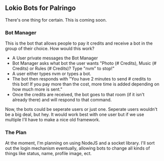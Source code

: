 ## Lokio Bots for Palringo ##
There's one thing for certain. This is coming soon.

### Bot Manager ###
This is the bot that allows people to pay it credits and receive a bot in the group of their choice. How would this work?
- A User private messages the Bot Manager
- Bot Manager asks what bot the user wants "Photo (# Credits), Music (# Credits) or Rules (# Credits)? Type "nvm" to stop!"
- A user either types nvm or types a bot.
- The bot then responds with "You have 2 minutes to send # credits to this bot! If you pay more than the cost, more time is added depending on how much more is sent."
- Once the credits are received, the bot goes to that room (if it isn't already there) and will respond to that command.

Now, the bots could be seperate users or just one. Seperate users wouldn't be a big deal, but hey. It would work best with one user but if we use multiple I'll have to make a nice old framework.

### The Plan ###
At the moment, I'm planning on using NodeJS and a socket library. I'll sort out the login mechanism eventually, allowing bots to change all kinds of things like status, name, profile image, ect.
